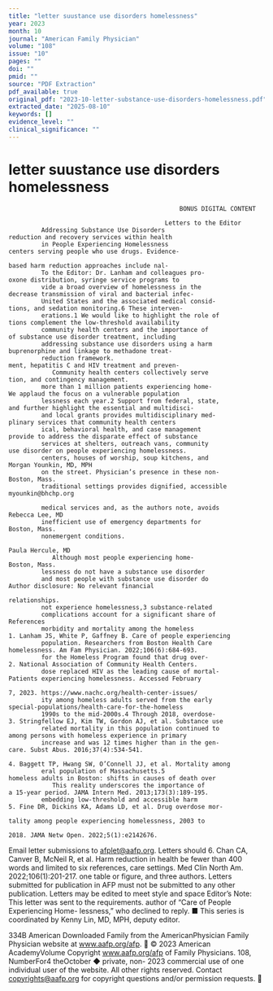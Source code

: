 ```yaml
---
title: "letter suustance use disorders homelessness"
year: 2023
month: 10
journal: "American Family Physician"
volume: "108"
issue: "10"
pages: ""
doi: ""
pmid: ""
source: "PDF Extraction"
pdf_available: true
original_pdf: "2023-10-letter-substance-use-disorders-homelessness.pdf"
extracted_date: "2025-08-10"
keywords: []
evidence_level: ""
clinical_significance: ""
---
```


# letter suustance use disorders homelessness

                                                   BONUS DIGITAL CONTENT

                                               Letters to the Editor
             Addressing Substance Use Disorders                                   reduction and recovery services within health
             in People Experiencing Homelessness                                  centers serving people who use drugs. Evidence-
                                                                                  based harm reduction approaches include nal-
             To the Editor: Dr. Lanham and colleagues pro-                        oxone distribution, syringe service programs to
             vide a broad overview of homelessness in the                         decrease transmission of viral and bacterial infec-
             United States and the associated medical consid-                     tions, and sedation monitoring.6 These interven-
             erations.1 We would like to highlight the role of                    tions complement the low-threshold availability
             community health centers and the importance of                       of substance use disorder treatment, including
             addressing substance use disorders using a harm                      buprenorphine and linkage to methadone treat-
             reduction framework.                                                 ment, hepatitis C and HIV treatment and preven-
                Community health centers collectively serve                       tion, and contingency management.
             more than 1 million patients experiencing home-                         We applaud the focus on a vulnerable population
             lessness each year.2 Support from federal, state,                    and further highlight the essential and multidisci-
             and local grants provides multidisciplinary med-                     plinary services that community health centers
             ical, behavioral health, and case management                         provide to address the disparate effect of substance
             services at shelters, outreach vans, community                       use disorder on people experiencing homelessness.
             centers, houses of worship, soup kitchens, and                       Morgan Younkin, MD, MPH
             on the street. Physician’s presence in these non-                    Boston, Mass.
             traditional settings provides dignified, accessible                  myounkin@bhchp.org

             medical services and, as the authors note, avoids                    Rebecca Lee, MD
             inefficient use of emergency departments for                         Boston, Mass.
             nonemergent conditions.
                                                                                  Paula Hercule, MD
                Although most people experiencing home-                           Boston, Mass.
             lessness do not have a substance use disorder
             and most people with substance use disorder do                       Author disclosure: No relevant financial
                                                                                  relationships.
             not experience homelessness,3 substance-related
             complications account for a significant share of                     References
             morbidity and mortality among the homeless                            1. Lanham JS, White P, Gaffney B. Care of people experiencing
             population. Researchers from Boston Health Care                          homelessness. Am Fam Physician. 2022;106(6):684-693.
             for the Homeless Program found that drug over-                        2. National Association of Community Health Centers.
             dose replaced HIV as the leading cause of mortal-                        Patients experiencing homelessness. Accessed February
                                                                                      7, 2023. https://www.nachc.org/health-center-issues/
             ity among homeless adults served from the early                          special-populations/health-care-for-the-homeless
             1990s to the mid-2000s.4 Through 2018, overdose-                      3. Stringfellow EJ, Kim TW, Gordon AJ, et al. Substance use
             related mortality in this population continued to                        among persons with homeless experience in primary
             increase and was 12 times higher than in the gen-                        care. Subst Abus. 2016;37(4):534-541.
                                                                                   4. Baggett TP, Hwang SW, O’Connell JJ, et al. Mortality among
             eral population of Massachusetts.5                                       homeless adults in Boston: shifts in causes of death over
                This reality underscores the importance of                            a 15-year period. JAMA Intern Med. 2013;173(3):189-195.
             embedding low-threshold and accessible harm                           5. Fine DR, Dickins KA, Adams LD, et al. Drug overdose mor-
                                                                                      tality among people experiencing homelessness, 2003 to
                                                                                      2018. JAMA Netw Open. 2022;5(1):e2142676.
  Email letter submissions to afplet@aafp.org. Letters should                      6. Chan CA, Canver B, McNeil R, et al. Harm reduction in health
  be fewer than 400 words and limited to six references,                              care settings. Med Clin North Am. 2022;106(1):201-217.
  one table or figure, and three authors. Letters submitted
  for publication in AFP must not be submitted to any other
  publication. Letters may be edited to meet style and space                        Editor’s Note: This letter was sent to the
  requirements.                                                                     author of “Care of People Experiencing Home-
                                                                                    lessness,” who declined to reply. ■
  This series is coordinated by Kenny Lin, MD, MPH, deputy
  editor.




334B   American
Downloaded         Family
            from the AmericanPhysician
                               Family Physician website at www.aafp.org/afp.            © 2023 American AcademyVolume
                                                                                 Copyright
                                                                   www.aafp.org/afp                                     of Family Physicians.
                                                                                                                               108,  NumberFor4 theOctober
                                                                                                                                                ◆   private, non-
                                                                                                                                                             2023
commercial use of one individual user of the website. All other rights reserved. Contact copyrights@aafp.org for copyright questions and/or permission requests.
